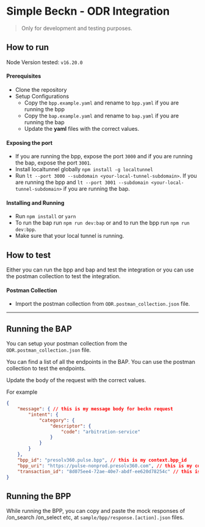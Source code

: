 # Simple Beckn - ODR Integration

>Only for development and testing purposes.



## How to run

Node Version tested: `v16.20.0`

#### Prerequisites

- Clone the repository
- Setup Configurations
  - Copy the `bpp.example.yaml` and rename to `bpp.yaml` if you are running the bpp
  - Copy the `bap.example.yaml` and rename to `bap.yaml` if you are running the bap
  - Update the **yaml** files with the correct values.

#### Exposing the port
- If you are running the bpp, expose the port `3000` and if you are running the bap, expose the port `3001`.
- Install localtunnel globally `npm install -g localtunnel`
- Run `lt --port 3000 --subdomain <your-local-tunnel-subdomain>`.
If you are running the bpp and `lt --port 3001 --subdomain <your-local-tunnel-subdomain>` if you are running the bap.

#### Installing and Running
- Run `npm install` or `yarn`
- To run the bap run `npm run dev:bap` or  and to run the bpp run `npm run dev:bpp`.
- Make sure that your local tunnel is running.


## How to test
Either you can run the bpp and bap and test the integration or you can use the postman collection to test the integration.

#### Postman Collection

- Import the postman collection from `ODR.postman_collection.json` file.



---

## Running the BAP

You can setup your postman collection from the `ODR.postman_collection.json` file.

You can find a list of all the endpoints in the BAP. You can use the postman collection to test the endpoints.

Update the body of the request with the correct values.

For example
```json
{
    "message": { // this is my message body for beckn request
        "intent": {
            "category": {
                "descriptor": {
                    "code": "arbitration-service"
                }
            }
        }
    },
    "bpp_id": "presolv360.pulse.bpp", // this is my context.bpp_id
    "bpp_uri": "https://pulse-nonprod.presolv360.com", // this is my context.bpp_uri 
    "transaction_id": "8d075ee4-72ae-40e7-abdf-ee620d78254c" // this is my context.transaction_id [Optional]
}
```

## Running the BPP

While running the BPP, you can copy and paste the mock responses of /on_search /on_select etc, at `sample/bpp/response.[action].json` files.